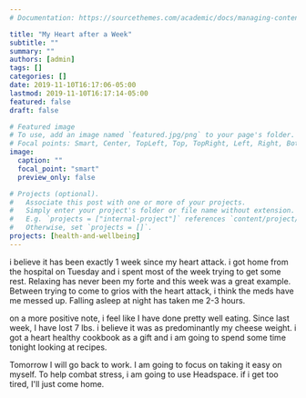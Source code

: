 ```yaml
---
# Documentation: https://sourcethemes.com/academic/docs/managing-content/

title: "My Heart after a Week"
subtitle: ""
summary: ""
authors: [admin]
tags: []
categories: []
date: 2019-11-10T16:17:06-05:00
lastmod: 2019-11-10T16:17:14-05:00
featured: false
draft: false

# Featured image
# To use, add an image named `featured.jpg/png` to your page's folder.
# Focal points: Smart, Center, TopLeft, Top, TopRight, Left, Right, BottomLeft, Bottom, BottomRight.
image:
  caption: ""
  focal_point: "smart"
  preview_only: false

# Projects (optional).
#   Associate this post with one or more of your projects.
#   Simply enter your project's folder or file name without extension.
#   E.g. `projects = ["internal-project"]` references `content/project/deep-learning/index.md`.
#   Otherwise, set `projects = []`.
projects: [health-and-wellbeing]
---
```


i believe it has been exactly 1 week since my heart attack. i got home from the hospital on Tuesday and i spent most of the week trying to get some rest. Relaxing has never been my forte and this week was a great example. Between trying to come to grios with the heart attack, i think the meds have me messed up. Falling asleep at night has taken me 2-3 hours. 

on a more positive note, i feel like I have done pretty well eating. Since last week, I have lost 7 lbs. i believe it was as predominantly my cheese weight. i got a heart healthy cookbook as a gift and i am going to spend some time tonight looking at recipes. 

Tomorrow I will go back to work. I am going to focus on taking it easy on myself. To help combat stress, i am going to use Headspace. if i get too tired, I'll just come home.

